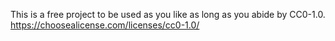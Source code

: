 This is a free project to be used as you like as long as you abide by CC0-1.0.
https://choosealicense.com/licenses/cc0-1.0/
